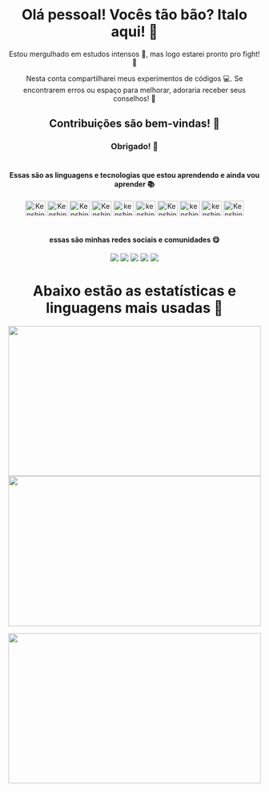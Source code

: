 <h1 align="center">Olá pessoal! Vocês tão bão? Italo aqui! 👋</h1>
<div align="center">
Estou mergulhado em estudos intensos 📖, mas logo estarei pronto pro fight! 🎉

Nesta conta compartilharei meus experimentos de códigos 💻. Se encontrarem erros ou espaço para melhorar, adoraria receber seus conselhos! 🤔

## Contribuições são bem-vindas! 🤝

### Obrigado! 🙏
</div>

#

<h4 align="center">Essas são as linguagens e tecnologias que estou aprendendo e ainda vou aprender 📚</h4>
<div align="center">
  <img align="center" alt="Kenshin html5" height="30" width="40" src="https://cdn.jsdelivr.net/gh/devicons/devicon@latest/icons/html5/html5-original.svg">
  
  <img align="center" alt="Kenshin css3" height="30" width="40" src="https://cdn.jsdelivr.net/gh/devicons/devicon@latest/icons/css3/css3-original.svg">
  
  <img align="center" alt="Kenshin javascript" height="30" width="40" src="https://cdn.jsdelivr.net/gh/devicons/devicon@latest/icons/javascript/javascript-original.svg">
   
   <img align="center" alt="Kenshin San typescript" height="30" width="40" src="https://cdn.jsdelivr.net/gh/devicons/devicon@latest/icons/typescript/typescript-original.svg" />
    
   <img align="center" alt="kenshin WordPress" height="30" width="40" src="https://cdn.jsdelivr.net/gh/devicons/devicon@latest/icons/wordpress/wordpress-plain.svg" />
          
   <img align="center" alt="kenshin vscode" height="30" width="40" src="https://cdn.jsdelivr.net/gh/devicons/devicon@latest/icons/visualstudio/visualstudio-original.svg" />
          
          
   <img align="center" alt="Kenshin san react" height="30" width="40" src="https://cdn.jsdelivr.net/gh/devicons/devicon@latest/icons/react/react-original.svg" />
          
   <img align="center" alt="kenshin angular" height="30" width="40"  src="https://cdn.jsdelivr.net/gh/devicons/devicon@latest/icons/angular/angular-original.svg" />
    
   <img align="center" alt="kenshin Android studio" height="30" width="40" src="https://cdn.jsdelivr.net/gh/devicons/devicon@latest/icons/androidstudio/androidstudio-original.svg" />
   <img  align="center" alt="Kenshin Android" height="30" width="40" src="https://cdn.jsdelivr.net/gh/devicons/devicon@latest/icons/android/android-original.svg">
</div>

#

<h4 align="center">essas são minhas redes sociais e comunidades 😋</h4>

<div align="center"> 
  <a href="https://youtube.com/@geekpantheon?si=QNUHlEcIJETv9-7r" target="_blank"><img src="https://img.shields.io/badge/YouTube-FF0000?style=for-the-badge&logo=youtube&logoColor=white" target="_blank"></a>
  <a href="https://www.instagram.com/geek.pantheon?igsh=NXlwdW9pZWEwejIx" target="_blank"><img src="https://img.shields.io/badge/-Instagram-%23E4405F?style=for-the-badge&logo=instagram&logoColor=white" target="_blank"></a>
  <a href="https://discord.gg/MR7JJgdK" target="_blank"><img src="https://img.shields.io/badge/Discord-7289DA?style=for-the-badge&logo=discord&logoColor=white" target="_blank"></a>
 <a href = "mailto:arquivista.oficial@gmail.com"><img src="https://img.shields.io/badge/Gmail-D14836?style=for-the-badge&logo=gmail&logoColor=white"></a>
  <a href="https://geek-pantheon.tech/"><img src="https://img.shields.io/badge/Blogger-FF5722?style=for-the-badge&logo=blogger&logoColor=white"></a>
</div>

#

<h1 align="center">Abaixo estão as estatísticas e linguagens mais usadas 🚨</h1>
<div>
  <a href="https://github.com/kenshin-ryujin/github-readme-stats">
    <img height="300" width="100%" src="https://github-readme-stats.vercel.app/api?username=kenshin-ryujin&show_icons=true&ring_color=ffffff&text_bold=true&rank_icon=github&bg_color=000000&title_color=dc143c&text_color=dc143c&icon_color=ffffff&border_color=dc143c&locale=pt-br" />
  </a>
  
  <a href="https://github.com/kenshin-ryujin/convoychat">
    <img height="300" width="100%" src="https://github-readme-stats.vercel.app/api/top-langs/?username=kenshin-ryujin&layout=compact&size_weight=0.5&count_weight=0.5&langs_count=8&title_color=dc143c&text_color=dc143c&bg_color=ffffff&icon_color=ffffff&border_color=dc143c&locale=pt-br" />
  </a>

  <a hreff="https://github-readme-stats.vercel.app/api/top-langs/?username=kenshin-ryujin&layout=compact&theme=dark&title_color=dc143c&text_color=dc143c&bg_color=000000&icon_color=dc143c&border_color=dc143c&locale=pt-br"> <img height="300" width="100%" src="https://github-readme-streak-stats.herokuapp.com/?user=kenshin-ryujin"/> </a>
</div>
